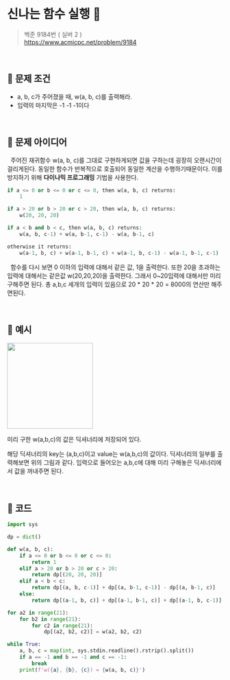 # 신나는 함수 실행 📝

> 백준 9184번 ( 실버 2 )   
> https://www.acmicpc.net/problem/9184

<br>

## 📝 문제 조건

- a, b, c가 주어졌을 때, w(a, b, c)를 출력해라.
- 입력의 마지막은 -1 -1 -1이다

<br>

## 📝 문제 아이디어

&nbsp; 주어진 재귀함수 w(a, b, c)를 그대로 구현하게되면 값을 구하는데 굉장히 오랜시간이 걸리게된다. 동일한 함수가 반복적으로 호출되어 동일한 계산을 수행하기때문이다. 이를 방지하기 위해 **다이나믹 프로그래밍** 기법을 사용한다.

```python
if a <= 0 or b <= 0 or c <= 0, then w(a, b, c) returns:
    1

if a > 20 or b > 20 or c > 20, then w(a, b, c) returns:
    w(20, 20, 20)

if a < b and b < c, then w(a, b, c) returns:
    w(a, b, c-1) + w(a, b-1, c-1) - w(a, b-1, c)

otherwise it returns:
    w(a-1, b, c) + w(a-1, b-1, c) + w(a-1, b, c-1) - w(a-1, b-1, c-1)
```

&nbsp; 함수를 다시 보면 0 이하의 입력에 대해서 같은 값, 1을 출력한다. 또한 20을 초과하는 입력에 대해서는 같은값 w(20,20,20)을 출력한다. 그래서 0~20입력에 대해서만 미리 구해주면 된다. 총 a,b,c 세개의 입력이 있음으로 20 * 20 * 20 = 8000의 연산만 해주면된다.

<br>

## 📝 예시

<img src="https://user-images.githubusercontent.com/70243735/123514157-66b8ed80-d6cc-11eb-9245-e45b655f354f.png" width="200px">

미리 구한 w(a,b,c)의 값은 딕셔너리에 저장되어 있다. 

해당 딕셔너리의 key는 (a,b,c)이고 value는 w(a,b,c)의 값이다. 딕셔너리의 일부를 출력해보면 위의 그림과 같다. 입력으로 들어오는 a,b,c에 대해 미리 구해놓은 딕셔너리에서 값을 꺼내주면 된다.

<br>


## 📝 코드

```python
import sys

dp = dict()

def w(a, b, c):
    if a <= 0 or b <= 0 or c <= 0:
        return 1
    elif a > 20 or b > 20 or c > 20:
        return dp[(20, 20, 20)]
    elif a < b < c:
        return dp[(a, b, c-1)] + dp[(a, b-1, c-1)] - dp[(a, b-1, c)]
    else:
        return dp[(a-1, b, c)] + dp[(a-1, b-1, c)] + dp[(a-1, b, c-1)] - dp[(a-1, b-1, c-1)]

for a2 in range(21):
    for b2 in range(21):
        for c2 in range(21):
            dp[(a2, b2, c2)] = w(a2, b2, c2)

while True:
    a, b, c = map(int, sys.stdin.readline().rstrip().split())
    if a == -1 and b == -1 and c == -1:
        break
    print(f'w({a}, {b}, {c}) = {w(a, b, c)}')
```